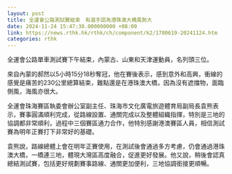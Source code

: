 ```yaml
---
layout: post
title: 全運會公路測試賽結束　有選手認為港珠澳大橋風勢大
date: 2024-11-24 15:47:38.000000000 +08:00
link: https://news.rthk.hk/rthk/ch/component/k2/1780619-20241124.htm
categories: rthk
---
```


全運會公路單車測試賽下午結束，內蒙古、山東和天津運動員，名列頭三位。

來自內蒙的郝然以5小時15分18秒奪冠，他在賽後表示，感到意外和高興，衝線的感覺是痛苦的230公里總算結束，難點還是在港珠澳大橋，因為沒有遮擋物，面臨側風，海風亦很大。

全運會珠海賽區執委會辦公室副主任、珠海市文化廣電旅遊體育局副局長袁熊表示，賽事圓滿順利完成，從路線設置、通關完成以及整體組織指揮，特別是三地的協調都非常順利，過程中三個賽區通力合作，他特別感謝港澳賽區人員，相信測試賽為明年正賽打下非常好的基礎。

袁熊說，路線總體上會在明年正賽使用，在測試後會通過多方考慮，仍會通過港珠澳大橋，一橋連三地，體現大灣區高度融合，促進更好發展。他又說，稍後會認真總結測試賽，包括更好規劃賽事路線、通關更加便利，三地協調銜接更順暢。

